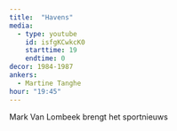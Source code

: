 ```yaml
---
title:  "Havens"
media:
  - type: youtube
    id: isfgKCwkcK0
    starttime: 19
    endtime: 0
decor: 1984-1987
ankers:
  - Martine Tanghe
hour: "19:45"
---
```


Mark Van Lombeek brengt het sportnieuws
